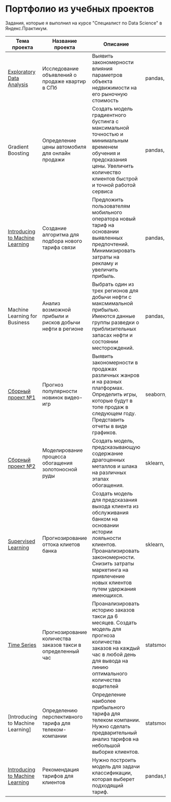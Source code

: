 # **Портфолио из учебных проектов**
Задания, которые я выполнил на курсе "Специалист по Data Science" в Яндекс.Практикум.

| Тема проекта        | Название проекта           | Описание  |  Инструменты  |
| ------------- |-------------| -----| -----|
| [Exploratory Data Analysis](https://github.com/danyashipilov/yandex-practicum_projekts/tree/main/%D0%98%D1%81%D1%81%D0%BB%D0%B5%D0%B4%D0%BE%D0%B2%D0%B0%D0%BD%D0%B8%D0%B5%20%D0%BE%D0%B1%D1%8A%D1%8F%D0%B2%D0%BB%D0%B5%D0%BD%D0%B8%D0%B9%20%D0%BE%20%D0%BF%D1%80%D0%BE%D0%B4%D0%B0%D0%B6%D0%B5%20%D0%BA%D0%B2%D0%B0%D1%80%D1%82%D0%B8%D1%80)      | Исследование объявлений о продаже квартир в СПб | Выявить закономерности влияния параметров объекта недвижимости на его рыночную стоимость | pandas, matplotlib, seaborn |
| Gradient Boosting      | Определение цены автомобиля для онлайн продажи      |   Создать модель градиентного бустинга с максимальной точностью и минимальным временем обучения и предсказания цены. Увеличить количество клиентов быстрой и точной работой сервиса |  pandas, sklearn, LigtGBM, XGBoost, CatBoost |
| [Introducing to Machine Learning](https://github.com/danyashipilov/yandex-practicum_projekts/tree/main/%D0%A0%D0%B5%D0%BA%D0%BE%D0%BC%D0%B5%D0%BD%D0%B4%D0%B0%D1%86%D0%B8%D1%8F%20%D1%82%D0%B0%D1%80%D0%B8%D1%84%D0%BE%D0%B2) | Создание алгоритма для подбора нового тарифа связи      |   Предложить пользователям мобильного оператора новый тариф на основании выявленных предпочтений. Минимизировать затраты на рекламу и увеличить прибыль. |   pandas, sklearn, statsmodels |
| Machine Learning for Business | Анализ возможной прибыли и рисков добычи нефти в регионе      |    Выбрать один из трех регионов для добычи нефти с максмимальной прибылью. Имеются данные группы разведки о приблизительных запасах нефти и состоянии месторождений. |   pandas, seaborn, bootstrap |
| [Сборный проект №1](https://github.com/danyashipilov/yandex-practicum_projekts/tree/main/%D0%90%D0%BD%D0%B0%D0%BB%D0%B8%D0%B7%20%D1%80%D1%8B%D0%BD%D0%BA%D0%B0%20%D0%B2%D0%B8%D0%B4%D0%B5%D0%BE%D0%B8%D0%B3%D1%80) | Прогноз популярности новинок видео-игр      |    Выявить закономерности в продажах различных жанров и на разных платформах. Определить игры, которые будут в топе продаж в следующем году. Представить отчеты в виде графиков. |   seaborn, plotly, scipy, seaborn |
| [Сборный проект №2](https://github.com/danyashipilov/yandex-practicum_projekts/tree/main/%D0%9F%D1%80%D0%BE%D0%B3%D0%BD%D0%BE%D0%B7%D0%B8%D1%80%D0%BE%D0%B2%D0%B0%D0%BD%D0%B8%D0%B5%20%D0%BA%D0%BE%D1%8D%D1%84%D1%84%D0%B8%D1%86%D0%B8%D0%B5%D0%BD%D1%82%D0%B0%20%D0%B8%D0%B7%D0%B2%D0%BB%D0%B5%D1%87%D0%B5%D0%BD%D0%B8%D1%8F%20%D0%B7%D0%BE%D0%BB%D0%BE%D1%82%D0%B0%20%D0%B8%D0%B7%20%D0%B7%D0%BE%D0%BB%D0%BE%D1%82%D0%BE%D1%81%D0%BE%D0%B4%D0%B5%D1%80%D0%B6%D0%B0%D1%89%D0%B5%D0%B9%20%D1%80%D1%83%D0%B4%D1%8B) | Моделирование процесса обогащения золотоносной руды      |    Создать модель, предсказывающую содержание драгоценных металлов и шлака на различных этапах обогащения. |    sklearn, pandas, создание дополнительных метрик - скоринга моделей |
| [Supervised Learning](https://github.com/danyashipilov/yandex-practicum_projekts/tree/main/%D0%9E%D1%82%D1%82%D0%BE%D0%BA%20%D0%BA%D0%BB%D0%B8%D0%B5%D0%BD%D1%82%D0%BE%D0%B2) | Прогнозирование оттока клиетов банка      |   Создать модель для предсказания выхода клиента из обслуживания банком на основании истории лояльности клиентов. Проанализировать закономерности. Снизить затраты маркетинга на привлечение новых клиентов путем удержания имеющихся. |    sklearn, pandas, несбалансированные классификации |
| [Time Series](https://github.com/danyashipilov/yandex-practicum_projekts/tree/main/%D0%9F%D1%80%D0%BE%D0%B3%D0%BD%D0%BE%D0%B7%D0%B8%D1%80%D0%BE%D0%B2%D0%B0%D0%BD%D0%B8%D0%B5%20%D0%BA%D0%BE%D0%BB%D0%B8%D1%87%D0%B5%D1%81%D1%82%D0%B2%D0%B0%20%D0%B7%D0%B0%D0%BA%D0%B0%D0%B7%D0%BE%D0%B2%20%D1%82%D0%B0%D0%BA%D1%81%D0%B8%20%D0%B2%20%D0%BE%D0%BF%D1%80%D0%B5%D0%B4%D0%B5%D0%BB%D0%B5%D0%BD%D0%BD%D1%8B%D0%B9%20%D1%87%D0%B0%D1%81) | Прогнозирование количества заказов такси в определенный час      |    Проанализировать историю заказов такси да 6 месяцев. Создать модель для прогноза количества заказов на каждый час в любой день для вывода на линию оптимального количества водителей |    statsmodels, sklearn, pandas, CatBoost, LightGBM, hyperopt |
| [Introducing to Machine Learning] |Определению перспективного тарифа для телеком-компании      |    Определение наиболее прибыльного тарифа для телеком компании. Нужно сделать предварительный анализ тарифов на небольшой выборке клиентов. |    statsmodels, sklearn, pandas, CatBoost, LightGBM, hyperopt |
| [Introducing to Machine Learning](https://github.com/danyashipilov/yandex-practicum_projekts/tree/main/%D0%A0%D0%B5%D0%BA%D0%BE%D0%BC%D0%B5%D0%BD%D0%B4%D0%B0%D1%86%D0%B8%D1%8F%20%D1%82%D0%B0%D1%80%D0%B8%D1%84%D0%BE%D0%B2) | Рекомендация тарифов для клиентов      |    Нужно построить модель для задачи классификации, которая выберет подходящий тариф.|    pandas,train_test_split,DecisionTreeClassifier,RandomForestClassifier,LogisticRegression |


